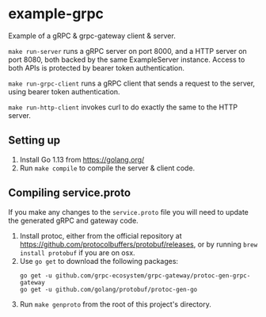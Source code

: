 # example-grpc

Example of a gRPC & grpc-gateway client & server.

`make run-server` runs a gRPC server on port 8000, and a HTTP server on port 8080, both backed by the same ExampleServer instance. Access to both APIs is protected by bearer token authentication.

`make run-grpc-client` runs a gRPC client that sends a request to the server, using bearer token authentication.

`make run-http-client` invokes curl to do exactly the same to the HTTP server.

## Setting up

1. Install Go 1.13 from https://golang.org/
2. Run `make compile` to compile the server & client code.

## Compiling service.proto

If you make any changes to the `service.proto` file you will need to update the generated gRPC and gateway code.

1. Install protoc, either from the official repository at https://github.com/protocolbuffers/protobuf/releases,
or by running `brew install protobuf` if you are on osx.
2. Use `go get` to download the following packages:
    ```
   go get -u github.com/grpc-ecosystem/grpc-gateway/protoc-gen-grpc-gateway
   go get -u github.com/golang/protobuf/protoc-gen-go
   ```
3. Run `make genproto` from the root of this project's directory.

